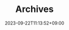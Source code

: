 ---
title: "Archives"
layout: "archives"
description: 
date: 2023-09-22T11:13:52+09:00
image: 
math: 
license: 
hidden: false
comments: true
draft: false
menu: 
    main:
        name: アーカイブ
        weight: 3
        params:
            icon: archives
---